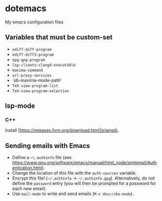 # dotemacs

My emacs configuration files

## Variables that must be custom-set

- `ediff-diff-program`
- `ediff-diff3-program`
- `epg-gpg-program`
- `lsp-clients-clangd-executable`
- `maxima-command`
- `url-proxy-services`
- `sb-maxima-mode-path'
- `TeX-view-program-list`
- `TeX-view-program-selection`

## lsp-mode

### C++

Install [https://releases.llvm.org/download.html](clangd).

## Sending emails with Emacs

- Define a `~\.authinfo` file (see
  https://www.gnu.org/software/emacs/manual/html_node/smtpmail/Authentication.html).
- Change the location of this file with the `auth-sources` variable.
- Encrypt this file! (`~/.authinfo` → `~/.authinfo.gpg`). Alternatively, do not
  define the `password` entry (you will then be prompted for a password for each
  new email).
- Use `mail-mode` to write and send emails (`M-x describe-mode`).

<!-- Local Variables: -->
<!-- fill-column: 80 -->
<!-- End: -->
